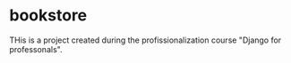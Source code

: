 # bookstore
THis is a project created during the profissionalization course "Django for professonals".
